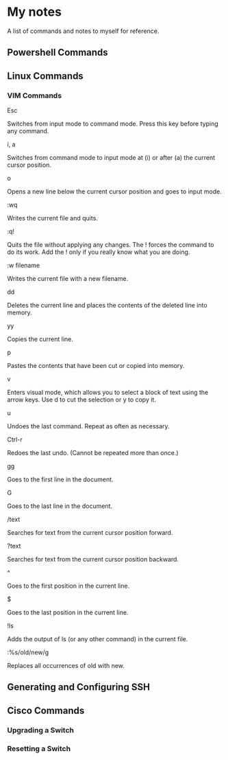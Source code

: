 # My notes 

A list of commands and notes to myself for reference.

## Powershell Commands

## Linux Commands

### VIM Commands
Esc

Switches from input mode to command mode. Press this key before typing any command.

i, a

Switches from command mode to input mode at (i) or after (a) the current cursor position.

o

Opens a new line below the current cursor position and goes to input mode.

:wq

Writes the current file and quits.

:q!

Quits the file without applying any changes. The ! forces the command to do its work. Add the ! only if you really know what you are doing.

:w filename

Writes the current file with a new filename.

dd

Deletes the current line and places the contents of the deleted line into memory.

yy

Copies the current line.

p

Pastes the contents that have been cut or copied into memory.

v

Enters visual mode, which allows you to select a block of text using the arrow keys. Use d to cut the selection or y to copy it.

u

Undoes the last command. Repeat as often as necessary.

Ctrl-r

Redoes the last undo. (Cannot be repeated more than once.)

gg

Goes to the first line in the document.

G

Goes to the last line in the document.

/text

Searches for text from the current cursor position forward.

?text

Searches for text from the current cursor position backward.

^

Goes to the first position in the current line.

$

Goes to the last position in the current line.

!ls

Adds the output of ls (or any other command) in the current file.

:%s/old/new/g

Replaces all occurrences of old with new.

## Generating and Configuring SSH

## Cisco Commands

### Upgrading a Switch

### Resetting a Switch

